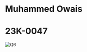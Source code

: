 # Muhammed Owais
# 23K-0047
![Q6](https://github.com/Muhammed-Owais01/PfFall23/assets/83649329/92be9529-b87a-4751-b678-9370e157efd3)
